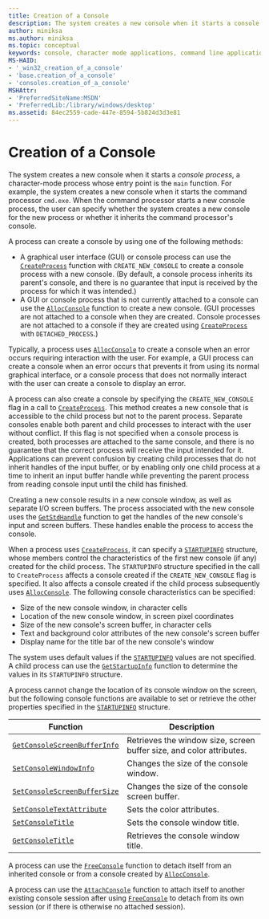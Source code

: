 ```yaml
---
title: Creation of a Console
description: The system creates a new console when it starts a console process, a character-mode process whose entry point is the main function.
author: miniksa
ms.author: miniksa
ms.topic: conceptual
keywords: console, character mode applications, command line applications, terminal applications, console api
MS-HAID:
- '_win32_creation_of_a_console'
- 'base.creation_of_a_console'
- 'consoles.creation_of_a_console'
MSHAttr:
- 'PreferredSiteName:MSDN'
- 'PreferredLib:/library/windows/desktop'
ms.assetid: 84ec2559-cade-447e-8594-5b824d3d3e81
---
```


# Creation of a Console

The system creates a new console when it starts a *console process*, a character-mode process whose entry point is the `main` function. For example, the system creates a new console when it starts the command processor `cmd.exe`. When the command processor starts a new console process, the user can specify whether the system creates a new console for the new process or whether it inherits the command processor's console.

A process can create a console by using one of the following methods:

- A graphical user interface (GUI) or console process can use the [`CreateProcess`](https://msdn.microsoft.com/library/windows/desktop/ms682425) function with `CREATE_NEW_CONSOLE` to create a console process with a new console. (By default, a console process inherits its parent's console, and there is no guarantee that input is received by the process for which it was intended.)
- A GUI or console process that is not currently attached to a console can use the [`AllocConsole`](allocconsole.md) function to create a new console. (GUI processes are not attached to a console when they are created. Console processes are not attached to a console if they are created using [`CreateProcess`](https://msdn.microsoft.com/library/windows/desktop/ms682425) with `DETACHED_PROCESS`.)

Typically, a process uses [`AllocConsole`](allocconsole.md) to create a console when an error occurs requiring interaction with the user. For example, a GUI process can create a console when an error occurs that prevents it from using its normal graphical interface, or a console process that does not normally interact with the user can create a console to display an error.

A process can also create a console by specifying the `CREATE_NEW_CONSOLE` flag in a call to [`CreateProcess`](https://msdn.microsoft.com/library/windows/desktop/ms682425). This method creates a new console that is accessible to the child process but not to the parent process. Separate consoles enable both parent and child processes to interact with the user without conflict. If this flag is not specified when a console process is created, both processes are attached to the same console, and there is no guarantee that the correct process will receive the input intended for it. Applications can prevent confusion by creating child processes that do not inherit handles of the input buffer, or by enabling only one child process at a time to inherit an input buffer handle while preventing the parent process from reading console input until the child has finished.

Creating a new console results in a new console window, as well as separate I/O screen buffers. The process associated with the new console uses the [`GetStdHandle`](getstdhandle.md) function to get the handles of the new console's input and screen buffers. These handles enable the process to access the console.

When a process uses [`CreateProcess`](https://msdn.microsoft.com/library/windows/desktop/ms682425), it can specify a [`STARTUPINFO`](https://msdn.microsoft.com/library/windows/desktop/ms686331) structure, whose members control the characteristics of the first new console (if any) created for the child process. The `STARTUPINFO` structure specified in the call to `CreateProcess` affects a console created if the `CREATE_NEW_CONSOLE` flag is specified. It also affects a console created if the child process subsequently uses [`AllocConsole`](allocconsole.md). The following console characteristics can be specified:

- Size of the new console window, in character cells
- Location of the new console window, in screen pixel coordinates
- Size of the new console's screen buffer, in character cells
- Text and background color attributes of the new console's screen buffer
- Display name for the title bar of the new console's window

The system uses default values if the [`STARTUPINFO`](https://msdn.microsoft.com/library/windows/desktop/ms686331) values are not specified. A child process can use the [`GetStartupInfo`](https://msdn.microsoft.com/library/windows/desktop/ms683230) function to determine the values in its `STARTUPINFO` structure.

A process cannot change the location of its console window on the screen, but the following console functions are available to set or retrieve the other properties specified in the [`STARTUPINFO`](https://msdn.microsoft.com/library/windows/desktop/ms686331) structure.

| Function | Description |
|-|-|
| [`GetConsoleScreenBufferInfo`](getconsolescreenbufferinfo.md) | Retrieves the window size, screen buffer size, and color attributes. |
| [`SetConsoleWindowInfo`](setconsolewindowinfo.md)  | Changes the size of the console window.  |
| [`SetConsoleScreenBufferSize`](setconsolescreenbuffersize.md) | Changes the size of the console screen buffer. |
| [`SetConsoleTextAttribute`](setconsoletextattribute.md) | Sets the color attributes.  |
| [`SetConsoleTitle`](setconsoletitle.md)  | Sets the console window title. |
| [`GetConsoleTitle`](getconsoletitle.md)  | Retrieves the console window title.  |

A process can use the [`FreeConsole`](freeconsole.md) function to detach itself from an inherited console or from a console created by [`AllocConsole`](allocconsole.md).

A process can use the [`AttachConsole`](attachconsole.md) function to attach itself to another existing console session after using [`FreeConsole`](freeconsole.md) to detach from its own session (or if there is otherwise no attached session).
